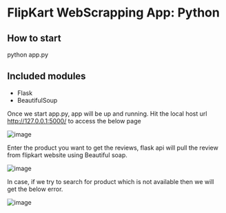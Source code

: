 # FlipKart WebScrapping App: Python

## How to start
  python app.py

## Included modules 
  - Flask
  - BeautifulSoup
  
Once we start app.py, app will be up and running. Hit the local host url http://127.0.0.1:5000/ to access the below page

![image](https://user-images.githubusercontent.com/26119454/127021965-0c2008c1-6db1-4241-ad24-2ed38a52427f.png)

Enter the product you want to get the reviews, flask api will pull the review from flipkart website using Beautiful soap.

![image](https://user-images.githubusercontent.com/26119454/127022188-13956b07-daa5-4cfa-aebd-2159a397d388.png)

In case, if we try to search for product which is not available then we will get the below error.

![image](https://user-images.githubusercontent.com/26119454/127022259-eae2f696-565b-4ff4-a609-c70e77096d8d.png)

